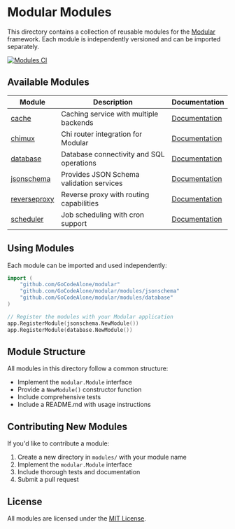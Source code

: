 # Modular Modules

This directory contains a collection of reusable modules for the [Modular](https://github.com/GoCodeAlone/modular) framework. Each module is independently versioned and can be imported separately.

[![Modules CI](https://github.com/GoCodeAlone/modular/actions/workflows/modules-ci.yml/badge.svg)](https://github.com/GoCodeAlone/modular/actions/workflows/modules-ci.yml)

## Available Modules

| Module                     | Description                              | Documentation                           |
|----------------------------|------------------------------------------|-----------------------------------------|
| [cache](./cache)           | Caching service with multiple backends   | [Documentation](./cache/README.md)      |
| [chimux](./chimux)         | Chi router integration for Modular       | [Documentation](./chimux/README.md)     |
| [database](./database)     | Database connectivity and SQL operations | [Documentation](./database/README.md)   |
| [jsonschema](./jsonschema) | Provides JSON Schema validation services | [Documentation](./jsonschema/README.md) |
| [reverseproxy](./reverseproxy) | Reverse proxy with routing capabilities | [Documentation](./reverseproxy/README.md) |
| [scheduler](./scheduler)   | Job scheduling with cron support         | [Documentation](./scheduler/README.md)  |

## Using Modules

Each module can be imported and used independently:

```go
import (
    "github.com/GoCodeAlone/modular"
    "github.com/GoCodeAlone/modular/modules/jsonschema"
    "github.com/GoCodeAlone/modular/modules/database"
)

// Register the modules with your Modular application
app.RegisterModule(jsonschema.NewModule())
app.RegisterModule(database.NewModule())
```

## Module Structure

All modules in this directory follow a common structure:

- Implement the `modular.Module` interface
- Provide a `NewModule()` constructor function
- Include comprehensive tests
- Include a README.md with usage instructions

## Contributing New Modules

If you'd like to contribute a module:

1. Create a new directory in `modules/` with your module name
2. Implement the `modular.Module` interface
3. Include thorough tests and documentation
4. Submit a pull request

## License

All modules are licensed under the [MIT License](../LICENSE).
